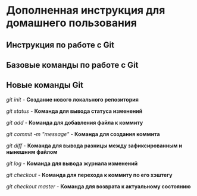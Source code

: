 # Дополненная инструкция для домашнего пользования 

## Инструкция по работе с Git
## Базовые команды по работе с Git

## Новые команды Git

*git init* - **Создание нового локального репозитория**

*git status* - **Команда для вывода статуса изменений**

*git add* - **Команда для добавления файла к коммиту**

*git commit -m "message"* - **Команда для создания коммита**

*git diff* - **Команда для вывода разницы между зафиксированным и нынешним файлом**

*git log* - **Команда для вывода журнала изменений**

*git checkout <commitcode>* - **Команда для перехода к коммиту по его хэштегу**

*git checkout master* - **Команда для возврата к актуальному состоянию**

